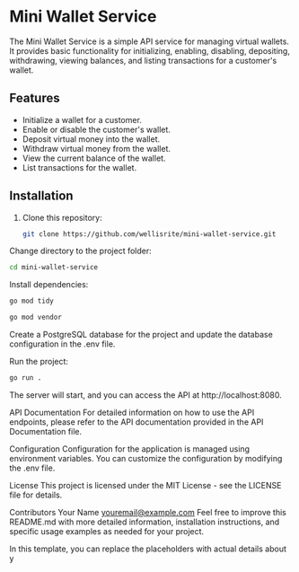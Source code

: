 # Mini Wallet Service

The Mini Wallet Service is a simple API service for managing virtual wallets. It provides basic functionality for initializing, enabling, disabling, depositing, withdrawing, viewing balances, and listing transactions for a customer's wallet.

## Features

- Initialize a wallet for a customer.
- Enable or disable the customer's wallet.
- Deposit virtual money into the wallet.
- Withdraw virtual money from the wallet.
- View the current balance of the wallet.
- List transactions for the wallet.

## Installation

1. Clone this repository:

   ```bash
   git clone https://github.com/wellisrite/mini-wallet-service.git
Change directory to the project folder:

   ```bash
cd mini-wallet-service
```

Install dependencies:

   ```bash
go mod tidy
```

```bash
go mod vendor
```

Create a PostgreSQL database for the project and update the database configuration in the .env file.

Run the project:

   ```bash
go run .
```

The server will start, and you can access the API at http://localhost:8080.

API Documentation
For detailed information on how to use the API endpoints, please refer to the API documentation provided in the API Documentation file.

Configuration
Configuration for the application is managed using environment variables. You can customize the configuration by modifying the .env file.

License
This project is licensed under the MIT License - see the LICENSE file for details.

Contributors
Your Name youremail@example.com
Feel free to improve this README.md with more detailed information, installation instructions, and specific usage examples as needed for your project.


In this template, you can replace the placeholders with actual details about y
